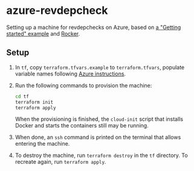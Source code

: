 # azure-revdepcheck

Setting up a machine for revdepchecks on Azure, based on [a "Getting started" example](https://docs.microsoft.com/en-us/azure/virtual-machines/linux/terraform-create-complete-vm) and [Rocker](https://github.com/rocker-org).

## Setup

1. In `tf`, copy `terraform.tfvars.example` to `terraform.tfvars`, populate variable names following [Azure instructions](https://docs.microsoft.com/en-us/azure/virtual-machines/linux/terraform-install-configure).

2. Run the following commands to provision the machine:
    
    ```sh
    cd tf
    terraform init
    terraform apply
    ```
    
    When the provisioning is finished, the `cloud-init` script that installs Docker and starts the containers still may be running.

3. When done, an `ssh` command is printed on the terminal that allows entering the machine.

4. To destroy the machine, run `terraform destroy` in the `tf` directory. To recreate again, run `terraform apply`.
